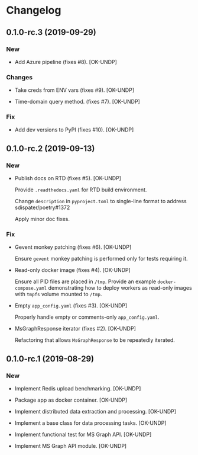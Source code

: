 # Changelog

## 0.1.0-rc.3 (2019-09-29)

### New

* Add Azure pipeline (fixes #8). [OK-UNDP]

### Changes

* Take creds from ENV vars (fixes #9). [OK-UNDP]

* Time-domain query method. (fixes #7). [OK-UNDP]

### Fix

* Add dev versions to PyPI (fixes #10). [OK-UNDP]

## 0.1.0-rc.2 (2019-09-13)

### New

* Publish docs on RTD (fixes #5). [OK-UNDP]

  Provide `.readthedocs.yaml` for RTD build environment.

  Change `description` in `pyproject.toml` to single-line format to address sdispater/poetry#1372

  Apply minor doc fixes.

### Fix

* Gevent monkey patching (fixes #6). [OK-UNDP]

  Ensure `gevent` monkey patching is performed
  only for tests requiring it.

* Read-only docker image (fixes #4). [OK-UNDP]

  Ensure all PID files are placed in `/tmp`. Provide an example
  `docker-compose.yaml` demonstrating how to deploy workers as
  read-only images with `tmpfs` volume mounted to `/tmp`.

* Empty `app_config.yaml` (fixes #3). [OK-UNDP]

  Properly handle empty or comments-only `app_config.yaml`.

* MsGraphResponse iterator (fixes #2). [OK-UNDP]

  Refactoring that allows `MsGraphResponse` to be repeatedly iterated.

## 0.1.0-rc.1 (2019-08-29)

### New

* Implement Redis upload benchmarking. [OK-UNDP]

* Package app as docker container. [OK-UNDP]

* Implement distributed data extraction and processing. [OK-UNDP]

* Implement a base class for data processing tasks. [OK-UNDP]

* Implement functional test for MS Graph API. [OK-UNDP]

* Implement MS Graph API module. [OK-UNDP]

